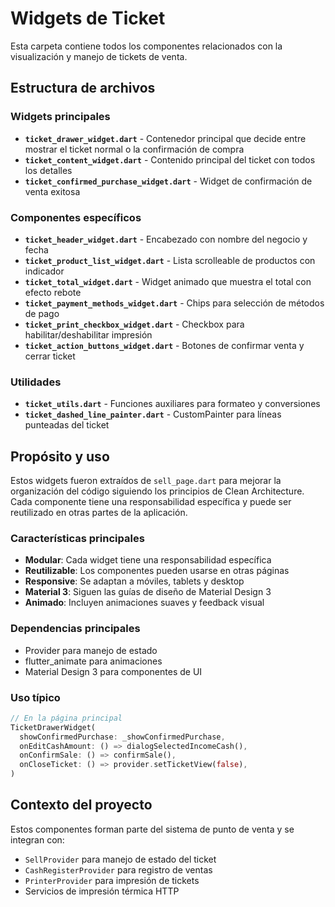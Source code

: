 # Widgets de Ticket

Esta carpeta contiene todos los componentes relacionados con la visualización y manejo de tickets de venta.

## Estructura de archivos

### Widgets principales
- **`ticket_drawer_widget.dart`** - Contenedor principal que decide entre mostrar el ticket normal o la confirmación de compra
- **`ticket_content_widget.dart`** - Contenido principal del ticket con todos los detalles
- **`ticket_confirmed_purchase_widget.dart`** - Widget de confirmación de venta exitosa

### Componentes específicos
- **`ticket_header_widget.dart`** - Encabezado con nombre del negocio y fecha
- **`ticket_product_list_widget.dart`** - Lista scrolleable de productos con indicador
- **`ticket_total_widget.dart`** - Widget animado que muestra el total con efecto rebote
- **`ticket_payment_methods_widget.dart`** - Chips para selección de métodos de pago
- **`ticket_print_checkbox_widget.dart`** - Checkbox para habilitar/deshabilitar impresión
- **`ticket_action_buttons_widget.dart`** - Botones de confirmar venta y cerrar ticket

### Utilidades
- **`ticket_utils.dart`** - Funciones auxiliares para formateo y conversiones
- **`ticket_dashed_line_painter.dart`** - CustomPainter para líneas punteadas del ticket

## Propósito y uso

Estos widgets fueron extraídos de `sell_page.dart` para mejorar la organización del código siguiendo los principios de Clean Architecture. Cada componente tiene una responsabilidad específica y puede ser reutilizado en otras partes de la aplicación.

### Características principales

- **Modular**: Cada widget tiene una responsabilidad específica
- **Reutilizable**: Los componentes pueden usarse en otras páginas
- **Responsive**: Se adaptan a móviles, tablets y desktop
- **Material 3**: Siguen las guías de diseño de Material Design 3
- **Animado**: Incluyen animaciones suaves y feedback visual

### Dependencias principales

- Provider para manejo de estado
- flutter_animate para animaciones
- Material Design 3 para componentes de UI

### Uso típico

```dart
// En la página principal
TicketDrawerWidget(
  showConfirmedPurchase: _showConfirmedPurchase,
  onEditCashAmount: () => dialogSelectedIncomeCash(),
  onConfirmSale: () => confirmSale(),
  onCloseTicket: () => provider.setTicketView(false),
)
```

## Contexto del proyecto

Estos componentes forman parte del sistema de punto de venta y se integran con:
- `SellProvider` para manejo de estado del ticket
- `CashRegisterProvider` para registro de ventas
- `PrinterProvider` para impresión de tickets
- Servicios de impresión térmica HTTP
